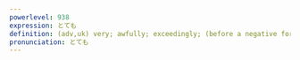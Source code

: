 ```yaml
---
powerlevel: 938
expression: とても
definition: (adv,uk) very; awfully; exceedingly; (before a negative form) (not) at all; by no means; simply (cannot); (P)
pronunciation: とても
---
```

